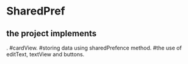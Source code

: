# SharedPref
<h2>the project implements </h2>.
#cardView.
#storing data using sharedPrefence method.
#the use of editText, textView and buttons.
